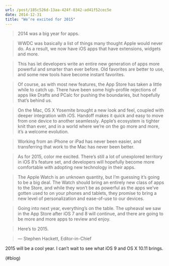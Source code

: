 ```yaml
---
url: /post/185c526d-13aa-424f-8342-ad41f52cec5e
date: 2014-12-31
title: "We’re excited for 2015"
---
```


> 2014 was a big year for apps.

    

> WWDC was basically a list of things many thought Apple would never do. As a result, we now have iOS apps that have extensions, widgets and more.

    

> This has let developers write an entire new generation of apps more powerful and smarter than ever before. Old favorites are better to use, and some new tools have become instant favorites.

    

> Of course, as with most new features, the App Store has taken a little while to catch up. There have been some high-profile rejections of apps like Drafts and PCalc for pushing the boundaries, but hopefully that’s behind us.

    

> On the Mac, OS X Yosemite brought a new look and feel, coupled with deeper integration with iOS. Handoff makes it quick and easy to move from one device to another seamlessly. Apple’s ecosystem is tighter knit than ever, and in a world where we’re on the go more and more, it’s a welcome evolution.

    

> Working from an iPhone or iPad has never been easier, and transferring that work to the Mac has never been better.

    

> As for 2015, color me excited. There’s still a lot of unexplored territory in iOS 8’s feature set, and developers will hopefully become more comfortable with adopting new technology in their apps.

    

> The Apple Watch is an unknown quantity, but I’m guessing it’s going to be a big deal. The Watch should bring an entirely new class of apps to the Store, and while they won’t be as powerful as the apps we’ve gotten used to on your phones and tablets, they promise to bring a new level of personalization and ease-of-use to our devices.

    

> Going into next year, everything’s on the table. The upheaval we saw in the App Store after iOS 7 and 8 will continue, and there are going to be more and more apps to review and enjoy.

    

> Here’s to 2015.

    

> — Stephen Hackett, Editor-in-Chief 



2015 will be a cool year. I can&#8217;t wait to see what iOS 9 and OS X 10.11 brings.



(#blog)